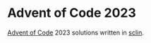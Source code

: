 # Advent of Code 2023

[Advent of Code](https://adventofcode.com) 2023 solutions written in [sclin](https://github.com/molarmanful/sclin).
